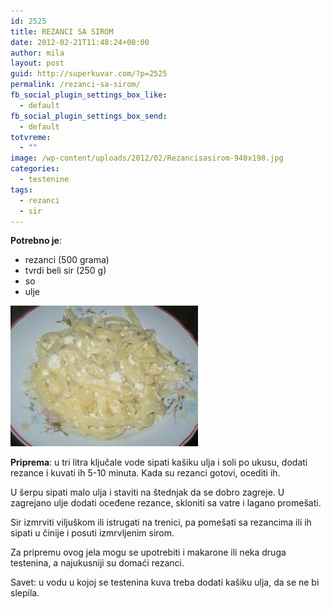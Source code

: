 ```yaml
---
id: 2525
title: REZANCI SA SIROM
date: 2012-02-21T11:48:24+00:00
author: mila
layout: post
guid: http://superkuvar.com/?p=2525
permalink: /rezanci-sa-sirom/
fb_social_plugin_settings_box_like:
  - default
fb_social_plugin_settings_box_send:
  - default
totvreme:
  - ""
image: /wp-content/uploads/2012/02/Rezancisasirom-940x198.jpg
categories:
  - testenine
tags:
  - rezanci
  - sir
---
```

**Potrebno je**:

  * rezanci (500 grama)
  * tvrdi beli sir (250 g)
  * so
  * ulje

<img class="alignnone size-medium wp-image-5383" src="/wp-content/uploads/2012/02/Rezancisasirom-300x225.jpg" alt="Rezancisasirom" width="300" height="225" /> 

**Priprema**: u tri litra ključale vode sipati kašiku ulja i soli po ukusu, dodati rezance i kuvati ih 5-10 minuta. Kada su rezanci gotovi, ocediti ih.

U šerpu sipati malo ulja i staviti na štednjak da se dobro zagreje. U zagrejano ulje dodati oceđene rezance, skloniti sa vatre i lagano promešati.

Sir izmrviti viljuškom ili istrugati na trenici, pa pomešati sa rezancima ili ih sipati u činije i posuti izmrvljenim sirom.

Za pripremu ovog jela mogu se upotrebiti i makarone ili neka druga testenina, a najukusniji su domaći rezanci.

Savet: u vodu u kojoj se testenina kuva treba dodati kašiku ulja, da se ne bi slepila.